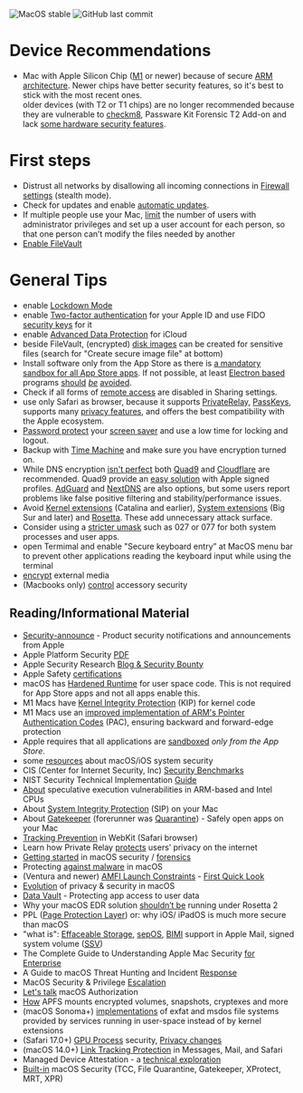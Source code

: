 ![MacOS stable](https://badgen.net/badge/icon/MacOS%20Sonoma%2014.1.2?icon=apple&label) ![GitHub last commit](https://img.shields.io/github/last-commit/beerisgood/macOS_Hardening?label=last%20update%3A)

# Device Recommendations
- Mac with Apple Silicon Chip ([M1](https://en.wikipedia.org/wiki/Apple_M1) or newer) because of secure [ARM architecture](https://en.wikipedia.org/wiki/ARM_architecture_family). Newer chips have better security features, so it's best to stick with the most recent ones.
<br/>older devices (with T2 or T1 chips) are no longer recommended because they are vulnerable to [checkm8](https://en.wikipedia.org/wiki/Apple_T2#Security_vulnerabilities), Passware Kit Forensic T2 Add-on and lack [some hardware security features](https://support.apple.com/en-us/guide/security/sec87716a080/1/web/1).


# First steps
- Distrust all networks by disallowing all incoming connections in [Firewall settings](https://support.apple.com/en-us/HT201642) (stealth mode).
- Check for updates and enable [automatic updates]((https://support.apple.com/guide/mac-help/get-macos-updates-mchlpx1065/mac)).
- If multiple people use your Mac, [limit](https://support.apple.com/en-au/guide/mac-help/flvlt003/mac) the number of users with administrator privileges and set up a user account for each person, so that one person can’t modify the files needed by another
- [Enable FileVault](https://support.apple.com/en-us/HT204837)

# General Tips
- enable [Lockdown Mode](https://support.apple.com/en-us/105120)
- enable [Two-factor authentication](https://support.apple.com/en-us/HT204915#setup) for your Apple ID and use FIDO [security keys](https://support.apple.com/en-us/HT213154) for it
- enable [Advanced Data Protection](https://support.apple.com/en-us/HT202303) for iCloud
- beside FileVault, (encrypted) [disk images](https://support.apple.com/en-us/guide/disk-utility/dskutl11888/mac) can be created for sensitive files (search for "Create secure image file" at bottom)
- Install software only from the App Store as there is [a mandatory sandbox for all App Store apps](https://developer.apple.com/documentation/security/app_sandbox). If not possible, at least [Electron based](https://www.electronjs.org/apps) programs [should](https://wojciechregula.blog/post/abusing-electron-apps-to-bypass-macos-security-controls/) [_be_](https://medium.com/@metnew/why-electron-apps-cant-store-your-secrets-confidentially-inspect-option-a49950d6d51f) [avoided](https://blog.xpnsec.com/macos-injection-via-third-party-frameworks/).
- Check if all forms of [remote access](https://support.apple.com/guide/remote-desktop/enable-remote-management-apd8b1c65bd/mac) are disabled in Sharing settings.
- use only Safari as browser, because it supports [PrivateRelay](https://support.apple.com/en-us/HT212614), [PassKeys](https://support.apple.com/HT213305), supports many [privacy features](https://webkit.org/tracking-prevention/), and offers the best compatibility with the Apple ecosystem.
- [Password protect](https://support.apple.com/guide/mac-help/require-a-password-after-waking-your-mac-mchlp2270/11.0/mac/11.0) your [screen saver](https://support.apple.com/guide/mac-help/use-a-screen-saver-mchl4b68853d/mac) and use a low time for locking and logout.
- Backup with [Time Machine](https://support.apple.com/en-us/HT201250) and make sure you have encryption turned on.
- While DNS encryption [isn't perfect](https://madaidans-insecurities.github.io/encrypted-dns.html) both [Quad9](https://www.quad9.net) and [Cloudflare](https://developers.cloudflare.com/1.1.1.1/setup/) are recommended. Quad9 provide an [easy solution](https://www.quad9.net/news/blog/ios-mobile-provisioning-profiles) with Apple signed profiles. [AdGuard](https://adguard-dns.io) and [NextDNS](https://nextdns.io/) are also options, but some users report problems like false positive filtering and stability/performance issues.
- Avoid [Kernel extensions](https://support.apple.com/guide/deployment/depa5fb8376f/1/web/1.0) (Catalina and earlier), [System extensions](https://support.apple.com/en-us/HT210999) (Big Sur and later) and [Rosetta](https://support.apple.com/en-us/guide/security/secebb113be1/web). These add unnecessary attack surface.
- Consider using a [stricter umask](https://support.apple.com/en-us/HT201684) such as 027 or 077 for both system processes and user apps.
- open Termimal and enable "Secure keyboard entry” at MacOS menu bar to prevent other applications reading the keyboard input while using the terminal
- [encrypt](https://support.apple.com/guide/mac-help/mh40593/13.0/mac/13.0) external media
- (Macbooks only) [control](https://support.apple.com/guide/deployment/depf8a4cb051/web) accessory security

## Reading/Informational Material
- [Security-announce](https://lists.apple.com/mailman/listinfo/security-announce) - Product security notifications and announcements from Apple
- Apple Platform Security [PDF](https://help.apple.com/pdf/security/en_US/apple-platform-security-guide.pdf)
- Apple Security Research [Blog & Security Bounty](https://security.apple.com)
- Apple Safety [certifications](https://support.apple.com/guide/certifications/apc353b1b736/web)
- macOS has [Hardened Runtime](https://developer.apple.com/documentation/security/hardened_runtime) for user space code. This is not required for App Store apps and not all apps enable this.
- M1 Macs have [Kernel Integrity Protection](https://manuals.info.apple.com/MANUALS/1000/MA1902/en_US/apple-platform-security-guide.pdf#page=50) (KIP) for kernel code
- M1 Macs use an [improved implementation of ARM's Pointer Authentication Codes](https://developer.apple.com/documentation/security/preparing_your_app_to_work_with_pointer_authentication) (PAC), ensuring backward and forward-edge protection
- Apple requires that all applications are [sandboxed](https://developer.apple.com/documentation/security/app_sandbox) _only from the App Store_.
- some [resources](https://github.com/houjingyi233/macOS-iOS-system-security) about macOS/iOS system security
- CIS (Center for Internet Security, Inc) [Security Benchmarks](https://www.cisecurity.org/benchmark/apple_os/)
- NIST Security Technical Implementation [Guide](https://ncp.nist.gov/checklist/1058)
- [About](https://support.apple.com/en-us/HT208394) speculative execution vulnerabilities in ARM-based and Intel CPUs
- About [System Integrity Protection](https://support.apple.com/en-us/HT204899) (SIP) on your Mac
- About [Gatekeeper](https://support.apple.com/en-us/HT202491) (forerunner was [Quarantine](https://0xmachos.com/2019-02-01-Quarantine-Intro/)) - Safely open apps on your Mac
- [Tracking Prevention](https://webkit.org/tracking-prevention/) in WebKit (Safari browser)
- Learn how Private Relay [protects](https://www.apple.com/privacy/docs/iCloud_Private_Relay_Overview_Dec2021.PDF) users’ privacy on the internet
- [Getting started](https://theevilbit.github.io/posts/getting_started_in_macos_security/) in macOS security / [forensics](https://gist.github.com/0xmachos/6e8b813cffc2035914606bd4cda491d2)
- Protecting [against malware](https://support.apple.com/en-us/guide/security/sec469d47bd8/web) in macOS
- (Ventura and newer) [AMFI Launch Constraints](https://gist.github.com/beerisgood/8124975071fc04bb64ae32e44e76af0b) - [First Quick Look](https://theevilbit.github.io/posts/amfi_launch_constraints/)
- [Evolution](https://github.com/beerisgood/macOS_Hardening/blob/main/Evolution%20of%20privacy%20%26%20security.md) of privacy & security in macOS
- [Data Vault](https://support.apple.com/de-de/guide/security/secc01781f46/1/web/1) - Protecting app access to user data
- Why your macOS EDR solution [shouldn’t be](https://www.sentinelone.com/blog/why-your-macos-edr-solution-shouldnt-be-running-under-rosetta-2/) running under Rosetta 2
- PPL ([Page Protection Layer](https://support.apple.com/en-us/guide/security/sec8b776536b/1/web/1#sec314c3af61)) or: why iOS/ iPadOS is much more secure than macOS
- "what is": [Effaceable Storage](https://support.apple.com/en-us/guide/security/aside/sec0183122de/1/web/1), [sepOS](https://support.apple.com/en-us/guide/security/aside/secc3e4f7a43/1/web/1), [BIMI](https://support.apple.com/en-us/HT213155) support in Apple Mail, signed system volume ([SSV](https://support.apple.com/guide/mac-help/mchl0f9af76f/mac))
- The Complete Guide to Understanding Apple Mac Security [for Enterprise](https://assets.sentinelone.com/macos-security/enterprise-mac-security)
- A Guide to macOS Threat Hunting and Incident [Response](https://assets.sentinelone.com/c/sentinal-one-mac-os-?x=fvgtlj)
- MacOS Security & Privilege [Escalation](https://book.hacktricks.xyz/macos-hardening/macos-security-and-privilege-escalation)
- [Let's talk](https://theevilbit.github.io/posts/macos_authorization/) macOS Authorization
- [How](https://eclecticlight.co/2023/04/03/how-apfs-mounts-encrypted-volumes-snapshots-cryptexes-and-more/) APFS mounts encrypted volumes, snapshots, cryptexes and more
- (macOS Sonoma+) [implementations](https://developer.apple.com/documentation/macos-release-notes/macos-14-release-notes#File-System) of exfat and msdos file systems provided by services running in user-space instead of by kernel extensions
- (Safari 17.0+) [GPU Process](https://webkit.org/blog/14445/webkit-features-in-safari-17-0/) security, [Privacy changes](https://cunderwood.dev/2023/06/09/privacy-changes-coming-to-safari-17/)
- (macOS 14.0+) [Link Tracking Protection](https://www.apple.com/newsroom/2023/06/apple-announces-powerful-new-privacy-and-security-features/) in Messages, Mail, and Safari
- Managed Device Attestation - a [technical exploration](https://jedda.me/managed-device-attestation-a-technical-exploration/)
- [Built-in](https://www.huntress.com/blog/built-in-macos-security-tools) macOS Security (TCC, File Quarantine, Gatekeeper, XProtect, MRT, XPR)
